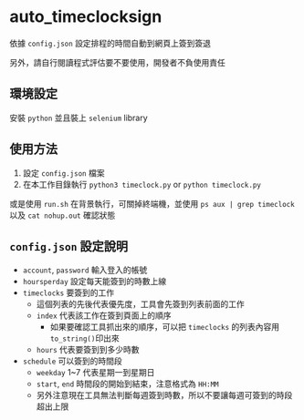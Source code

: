 # auto_timeclocksign
依據 `config.json` 設定排程的時間自動到網頁上簽到簽退

另外，請自行閱讀程式評估要不要使用，開發者不負使用責任

## 環境設定
安裝 `python` 並且裝上 `selenium` library

## 使用方法
1. 設定 `config.json` 檔案
2. 在本工作目錄執行 `python3 timeclock.py` or `python timeclock.py`

或是使用 `run.sh` 在背景執行，可關掉終端機，並使用 `ps aux | grep timeclock` 以及 `cat nohup.out` 確認狀態

## `config.json` 設定說明
- `account`, `password` 輸入登入的帳號
- `hoursperday` 設定每天能簽到的時數上線
- `timeclocks` 要簽到的工作
  - 這個列表的先後代表優先度，工具會先簽到列表前面的工作
  - `index` 代表該工作在簽到頁面上的順序
    - 如果要確認工具抓出來的順序，可以把 `timeclocks` 的列表內容用`to_string()`印出來
  - `hours` 代表要簽到到多少時數
- `schedule` 可以簽到的時間段
  - `weekday` 1~7 代表星期一到星期日
  - `start`, `end` 時間段的開始到結束，注意格式為 `HH:MM`
  - 另外注意現在工具無法判斷每週簽到時數，所以不要讓每週可簽到的時段超出上限